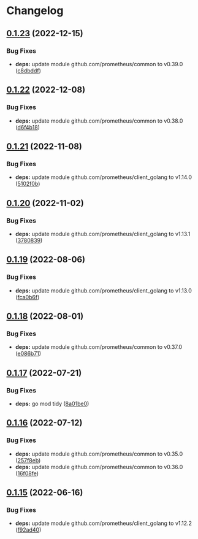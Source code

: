 # Changelog

## [0.1.23](https://github.com/shift/domain_exporter/compare/v0.1.22...v0.1.23) (2022-12-15)


### Bug Fixes

* **deps:** update module github.com/prometheus/common to v0.39.0 ([c8dbddf](https://github.com/shift/domain_exporter/commit/c8dbddfcc3df9d448d6f1dbf7f72084c13228bbb))

## [0.1.22](https://github.com/shift/domain_exporter/compare/v0.1.21...v0.1.22) (2022-12-08)


### Bug Fixes

* **deps:** update module github.com/prometheus/common to v0.38.0 ([d6f4b18](https://github.com/shift/domain_exporter/commit/d6f4b18096d196effbf531820b3e6ccd754b0130))

## [0.1.21](https://github.com/shift/domain_exporter/compare/v0.1.20...v0.1.21) (2022-11-08)


### Bug Fixes

* **deps:** update module github.com/prometheus/client_golang to v1.14.0 ([5102f0b](https://github.com/shift/domain_exporter/commit/5102f0b557f92c95efc7f4eb95cd7cf68ea9f38e))

## [0.1.20](https://github.com/shift/domain_exporter/compare/v0.1.19...v0.1.20) (2022-11-02)


### Bug Fixes

* **deps:** update module github.com/prometheus/client_golang to v1.13.1 ([3780839](https://github.com/shift/domain_exporter/commit/37808393864f9a302e032374d829739d9d2383d7))

## [0.1.19](https://github.com/shift/domain_exporter/compare/v0.1.18...v0.1.19) (2022-08-06)


### Bug Fixes

* **deps:** update module github.com/prometheus/client_golang to v1.13.0 ([fca0b6f](https://github.com/shift/domain_exporter/commit/fca0b6fa09f34a513248e07ca52cff2bb9175ae8))

## [0.1.18](https://github.com/shift/domain_exporter/compare/v0.1.17...v0.1.18) (2022-08-01)


### Bug Fixes

* **deps:** update module github.com/prometheus/common to v0.37.0 ([e086b71](https://github.com/shift/domain_exporter/commit/e086b71c4a27dd8398a86fe45d5eb0ffc05aee13))

## [0.1.17](https://github.com/shift/domain_exporter/compare/v0.1.16...v0.1.17) (2022-07-21)


### Bug Fixes

* **deps:** go mod tidy ([8a01be0](https://github.com/shift/domain_exporter/commit/8a01be08782722c2448abe53469e16afc0dbcef8))

## [0.1.16](https://github.com/shift/domain_exporter/compare/v0.1.15...v0.1.16) (2022-07-12)


### Bug Fixes

* **deps:** update module github.com/prometheus/common to v0.35.0 ([257f8eb](https://github.com/shift/domain_exporter/commit/257f8eb3fcc76e3a44e55e20b1cb2fb3cc46dc2d))
* **deps:** update module github.com/prometheus/common to v0.36.0 ([16f08fe](https://github.com/shift/domain_exporter/commit/16f08fe8b491d1c38ef8b8318cb64761e2d1889d))

## [0.1.15](https://github.com/shift/domain_exporter/compare/v0.1.14...v0.1.15) (2022-06-16)


### Bug Fixes

* **deps:** update module github.com/prometheus/client_golang to v1.12.2 ([f92ad40](https://github.com/shift/domain_exporter/commit/f92ad4019f57c2786c626ecbbf832a39cf6d5704))
